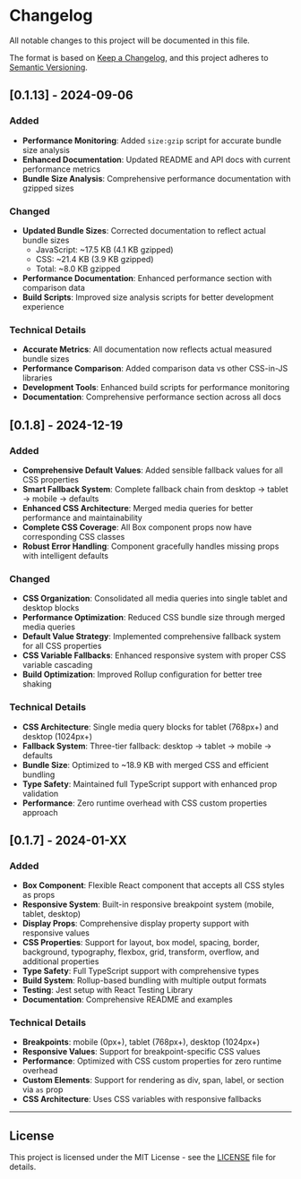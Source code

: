 # Changelog

All notable changes to this project will be documented in this file.

The format is based on [Keep a Changelog](https://keepachangelog.com/en/1.0.0/),
and this project adheres to [Semantic Versioning](https://semver.org/spec/v2.0.0.html).

## [0.1.13] - 2024-09-06

### Added

- **Performance Monitoring**: Added `size:gzip` script for accurate bundle size analysis
- **Enhanced Documentation**: Updated README and API docs with current performance metrics
- **Bundle Size Analysis**: Comprehensive performance documentation with gzipped sizes

### Changed

- **Updated Bundle Sizes**: Corrected documentation to reflect actual bundle sizes
  - JavaScript: ~17.5 KB (4.1 KB gzipped)
  - CSS: ~21.4 KB (3.9 KB gzipped)
  - Total: ~8.0 KB gzipped
- **Performance Documentation**: Enhanced performance section with comparison data
- **Build Scripts**: Improved size analysis scripts for better development experience

### Technical Details

- **Accurate Metrics**: All documentation now reflects actual measured bundle sizes
- **Performance Comparison**: Added comparison data vs other CSS-in-JS libraries
- **Development Tools**: Enhanced build scripts for performance monitoring
- **Documentation**: Comprehensive performance section across all docs

## [0.1.8] - 2024-12-19

### Added

- **Comprehensive Default Values**: Added sensible fallback values for all CSS properties
- **Smart Fallback System**: Complete fallback chain from desktop → tablet → mobile → defaults
- **Enhanced CSS Architecture**: Merged media queries for better performance and maintainability
- **Complete CSS Coverage**: All Box component props now have corresponding CSS classes
- **Robust Error Handling**: Component gracefully handles missing props with intelligent defaults

### Changed

- **CSS Organization**: Consolidated all media queries into single tablet and desktop blocks
- **Performance Optimization**: Reduced CSS bundle size through merged media queries
- **Default Value Strategy**: Implemented comprehensive fallback system for all CSS properties
- **CSS Variable Fallbacks**: Enhanced responsive system with proper CSS variable cascading
- **Build Optimization**: Improved Rollup configuration for better tree shaking

### Technical Details

- **CSS Architecture**: Single media query blocks for tablet (768px+) and desktop (1024px+)
- **Fallback System**: Three-tier fallback: desktop → tablet → mobile → defaults
- **Bundle Size**: Optimized to ~18.9 KB with merged CSS and efficient bundling
- **Type Safety**: Maintained full TypeScript support with enhanced prop validation
- **Performance**: Zero runtime overhead with CSS custom properties approach

## [0.1.7] - 2024-01-XX

### Added

- **Box Component**: Flexible React component that accepts all CSS styles as props
- **Responsive System**: Built-in responsive breakpoint system (mobile, tablet, desktop)
- **Display Props**: Comprehensive display property support with responsive values
- **CSS Properties**: Support for layout, box model, spacing, border, background, typography, flexbox, grid, transform, overflow, and additional properties
- **Type Safety**: Full TypeScript support with comprehensive types
- **Build System**: Rollup-based bundling with multiple output formats
- **Testing**: Jest setup with React Testing Library
- **Documentation**: Comprehensive README and examples

### Technical Details

- **Breakpoints**: mobile (0px+), tablet (768px+), desktop (1024px+)
- **Responsive Values**: Support for breakpoint-specific CSS values
- **Performance**: Optimized with CSS custom properties for zero runtime overhead
- **Custom Elements**: Support for rendering as div, span, label, or section via `as` prop
- **CSS Architecture**: Uses CSS variables with responsive fallbacks

---

## License

This project is licensed under the MIT License - see the [LICENSE](LICENSE) file for details.
